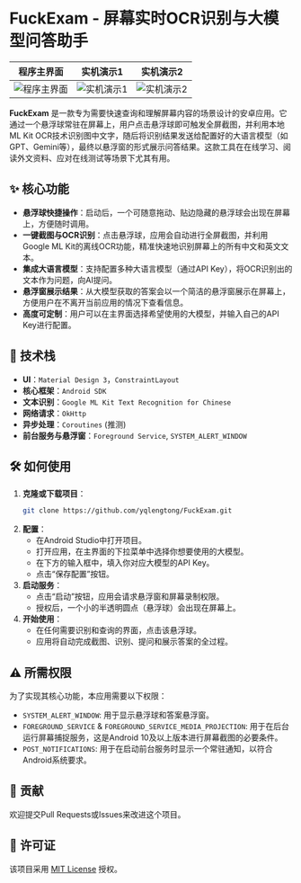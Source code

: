 # FuckExam - 屏幕实时OCR识别与大模型问答助手

| 程序主界面 | 实机演示1 | 实机演示2 |
|:---:|:---:|:---:|
| ![程序主界面](https://github.com/user-attachments/assets/40f0cfae-228b-4d8a-9841-d0b3a4bf84ef) | ![实机演示1](https://github.com/user-attachments/assets/7a8cfcd8-3cbb-44ac-8f34-72cb18324706) | ![实机演示2](https://github.com/user-attachments/assets/060cb12b-8642-4665-a359-fce3b71339c3) |

**FuckExam** 是一款专为需要快速查询和理解屏幕内容的场景设计的安卓应用。它通过一个悬浮球常驻在屏幕上，用户点击悬浮球即可触发全屏截图，并利用本地ML Kit OCR技术识别图中文字，随后将识别结果发送给配置好的大语言模型（如GPT、Gemini等），最终以悬浮窗的形式展示问答结果。这款工具在在线学习、阅读外文资料、应对在线测试等场景下尤其有用。

## ✨ 核心功能

- **悬浮球快捷操作**：启动后，一个可随意拖动、贴边隐藏的悬浮球会出现在屏幕上，方便随时调用。
- **一键截图与OCR识别**：点击悬浮球，应用会自动进行全屏截图，并利用Google ML Kit的离线OCR功能，精准快速地识别屏幕上的所有中文和英文文本。
- **集成大语言模型**：支持配置多种大语言模型（通过API Key），将OCR识别出的文本作为问题，向AI提问。
- **悬浮窗展示结果**：从大模型获取的答案会以一个简洁的悬浮窗展示在屏幕上，方便用户在不离开当前应用的情况下查看信息。
- **高度可定制**：用户可以在主界面选择希望使用的大模型，并输入自己的API Key进行配置。

## 🚀 技术栈

- **UI**：`Material Design 3`，`ConstraintLayout`
- **核心框架**：`Android SDK`
- **文本识别**：`Google ML Kit Text Recognition for Chinese`
- **网络请求**：`OkHttp`
- **异步处理**：`Coroutines` (推测)
- **前台服务与悬浮窗**：`Foreground Service`, `SYSTEM_ALERT_WINDOW`

## 🛠️ 如何使用

1.  **克隆或下载项目**：
    ```bash
    git clone https://github.com/yqlengtong/FuckExam.git
    ```
2.  **配置**：
    - 在Android Studio中打开项目。
    - 打开应用，在主界面的下拉菜单中选择你想要使用的大模型。
    - 在下方的输入框中，填入你对应大模型的API Key。
    - 点击“保存配置”按钮。
3.  **启动服务**：
    - 点击“启动”按钮，应用会请求悬浮窗和屏幕录制权限。
    - 授权后，一个小的半透明圆点（悬浮球）会出现在屏幕上。
4.  **开始使用**：
    - 在任何需要识别和查询的界面，点击该悬浮球。
    - 应用将自动完成截图、识别、提问和展示答案的全过程。

## ⚠️ 所需权限

为了实现其核心功能，本应用需要以下权限：

- `SYSTEM_ALERT_WINDOW`: 用于显示悬浮球和答案悬浮窗。
- `FOREGROUND_SERVICE` & `FOREGROUND_SERVICE_MEDIA_PROJECTION`: 用于在后台运行屏幕捕捉服务，这是Android 10及以上版本进行屏幕截图的必要条件。
- `POST_NOTIFICATIONS`: 用于在启动前台服务时显示一个常驻通知，以符合Android系统要求。

## 🤝 贡献

欢迎提交Pull Requests或Issues来改进这个项目。

## 📄 许可证

该项目采用 [MIT License](LICENSE) 授权。 <!-- 如果您没有LICENSE文件，可以考虑添加一个 -->
